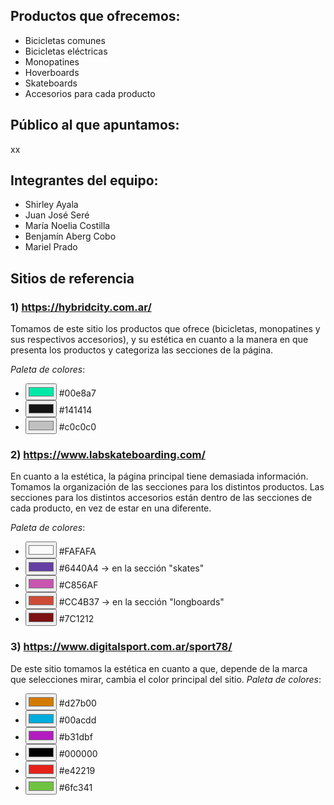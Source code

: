 ## **Productos que ofrecemos:**
- Bicicletas comunes
- Bicicletas eléctricas
- Monopatines
- Hoverboards
- Skateboards
- Accesorios para cada producto

## **Público al que apuntamos:**
xx


## **Integrantes del equipo:**
- Shirley Ayala 
- Juan José Seré
- María Noelia Costilla
- Benjamín Aberg Cobo
- Mariel Prado


## **Sitios de referencia**
### 1) https://hybridcity.com.ar/
Tomamos de este sitio los productos que ofrece (bicicletas, monopatines y sus respectivos accesorios), y su estética en cuanto a la manera en que presenta los productos y categoriza las secciones de la página.

*Paleta de colores*:

- <input type="color" value="#00e8a7"> #00e8a7
- <input type="color" value="#141414"> #141414
- <input type="color" value="#c0c0c0"> #c0c0c0

### 2) https://www.labskateboarding.com/
En cuanto a la estética, la página principal tiene demasiada información. Tomamos la organización de las secciones para los distintos productos. Las secciones para los distintos accesorios están dentro de las secciones de cada producto, en vez de estar en una diferente. 

*Paleta de colores*:
- <input type="color" value="#FAFAFA"> #FAFAFA
- <input type="color" value="#6440A4"> #6440A4 -> en la sección "skates"
- <input type="color" value="#C856AF"> #C856AF  
- <input type="color" value="#CC4B37"> #CC4B37 -> en la sección "longboards"
- <input type="color" value="#7C1212"> #7C1212

### 3) https://www.digitalsport.com.ar/sport78/
De este sitio tomamos la estética en cuanto a que, depende de la marca que selecciones mirar, cambia el color principal del sitio.
*Paleta de colores*:
- <input type="color" value="#d27b00"> #d27b00
- <input type="color" value="#00acdd"> #00acdd 
- <input type="color" value="#b31dbf"> #b31dbf  
- <input type="color" value="#000000"> #000000
- <input type="color" value="#e42219"> #e42219 
- <input type="color" value="#6fc341"> #6fc341 